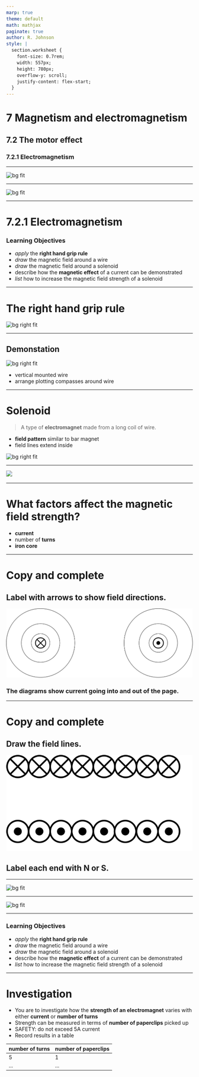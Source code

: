 ```yaml
---
marp: true
theme: default
math: mathjax
paginate: true
author: R. Johnson
style: |
  section.worksheet {
    font-size: 0.7rem;
    width: 557px;
    height: 780px;
    overflow-y: scroll;
    justify-content: flex-start;
  }
---
```


# 7 Magnetism and electromagnetism

## 7.2 The motor effect

### 7.2.1 Electromagnetism

---

![bg fit](<https://storage.googleapis.com/pivot-app/IGCSECIE/November%202009%20(v2)%20QP%20-%20Paper%201%20CIE%20Physics%20IGCSE/Q28.png>)

---

![bg fit](<https://storage.googleapis.com/pivot-app/IGCSECIE/June%202011%20(v2)%20QP%20-%20Paper%201%20CIE%20Physics%20IGCSE/Q26.png>)

---

# 7.2.1 Electromagnetism

### Learning Objectives

- _apply_ the **right hand grip rule**
- _draw_ the magnetic field around a wire
- _draw_ the magnetic field around a solenoid
- describe how the **magnetic effect** of a current can be demonstrated
- _list_ how to increase the magnetic field strength of a solenoid

---

# The **right hand grip rule**

![bg right fit](https://upload.wikimedia.org/wikipedia/commons/3/3e/Manoderecha.svg)

---

## Demonstation

![bg right fit](https://www.exploratorium.edu/sites/default/files/CirclesMagnetism_DSC_9336_H1.jpg)

- vertical mounted wire
- arrange plotting compasses around wire

---

# Solenoid

> A type of **electromagnet** made from a long coil of wire.

- **field pattern** similar to bar magnet
- field lines extend inside

![bg right fit](https://upload.wikimedia.org/wikipedia/commons/thumb/0/0d/VFPt_Solenoid_correct2.svg/2560px-VFPt_Solenoid_correct2.svg.png)

---

![](https://upload.wikimedia.org/wikipedia/commons/thumb/d/d0/Coil_right-hand_rule.svg/1920px-Coil_right-hand_rule.svg.png)

---

# What factors affect the magnetic field strength?

- **current**
- number of **turns**
- **iron core**

---

# Copy and complete

## Label with arrows to show field **directions**.

![](<./images/magnetic_field_wire.drawio%20(1).svg>)

### The diagrams show current going **into** and **out of** the page.

---

# Copy and complete

## Draw the field lines.

![](./images/solenoid_cutaway.drawio.svg)

## Label each end with N or S.

---

![bg fit](<https://storage.googleapis.com/pivot-app/IGCSECIE/June%202015%20(v1)%20QP%20-%20Paper%201%20CIE%20Physics%20IGCSE/Q34.png>)

---

![bg fit](<https://storage.googleapis.com/pivot-app/IGCSECIE/November%202011%20(v3)%20QP%20-%20Paper%201%20CIE%20Physics%20IGCSE/Q25.png>)

---

### Learning Objectives

- _apply_ the **right hand grip rule**
- _draw_ the magnetic field around a wire
- _draw_ the magnetic field around a solenoid
- describe how the **magnetic effect** of a current can be demonstrated
- _list_ how to increase the magnetic field strength of a solenoid

---

# Investigation

- You are to investigate how the **strength of an electromagnet** varies with either **current** or **number of turns**
- Strength can be measured in terms of **number of paperclips** picked up
- SAFETY: do not exceed 5A current
- Record results in a table

| number of turns | number of paperclips |
| --------------- | -------------------- |
| 5               | 1                    |
| ...             | ...                  |
